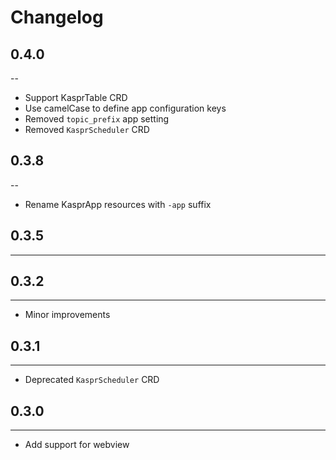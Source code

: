 # Changelog

## 0.4.0
--
* Support KasprTable CRD
* Use camelCase to define app configuration keys
* Removed `topic_prefix` app setting
* Removed `KasprScheduler` CRD

## 0.3.8
--
* Rename KasprApp resources with `-app` suffix

## 0.3.5
---

## 0.3.2
---
* Minor improvements

## 0.3.1
---
* Deprecated `KasprScheduler` CRD

## 0.3.0
---
* Add support for webview